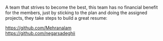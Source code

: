 A team that strives to become the best, this team has no financial benefit for the members, just by sticking to the plan and doing the assigned projects, they take steps to build a great resume:

https://github.com/Mehranalam<br>
https://github.com/negarsadeghii


